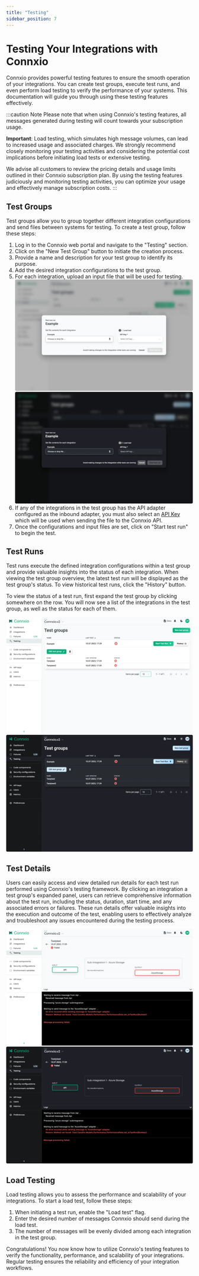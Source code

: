 ```yaml
---
title: "Testing"
sidebar_position: 7
---
```


# Testing Your Integrations with Connxio

Connxio provides powerful testing features to ensure the smooth operation of your integrations. You can create test groups, execute test runs, and even perform load testing to verify the performance of your systems. This documentation will guide you through using these testing features effectively.

:::caution Note
Please note that when using Connxio's testing features, all messages generated during testing will count towards your subscription usage. 

**Important**: Load testing, which simulates high message volumes, can lead to increased usage and associated charges. We strongly recommend closely monitoring your testing activities and considering the potential cost implications before initiating load tests or extensive testing.

We advise all customers to review the pricing details and usage limits outlined in their Connxio subscription plan. By using the testing features judiciously and monitoring testing activities, you can optimize your usage and effectively manage subscription costs.
:::

## Test Groups

Test groups allow you to group together different integration configurations and send files between systems for testing. To create a test group, follow these steps:

1. Log in to the Connxio web portal and navigate to the "Testing" section.
2. Click on the "New Test Group" button to initiate the creation process.
3. Provide a name and description for your test group to identify its purpose.
4. Add the desired integration configurations to the test group.
5. For each integration, upload an input file that will be used for testing.
![Start test run options](/img/docs/start-test-run-light.webp#light-only)![Start test run options](/img/docs/start-test-run-dark.webp#dark-only)
6. If any of the integrations in the test group has the API adapter configured as the inbound adapter, you must also select an [API Key](/connxio-portal/apikey) which will be used when sending the file to the Connxio API.
7. Once the configurations and input files are set, click on "Start test run" to begin the test.

## Test Runs

Test runs execute the defined integration configurations within a test group and provide valuable insights into the status of each integration. When viewing the test group overview, the latest test run will be displayed as the test group's status. To view historical test runs, click the "History" button.

To view the status of a test run, first expand the test group by clicking somewhere on the row. You will now see a list of the integrations in the test group, as well as the status for each of them.

![Test group status](/img/docs/test-group-status-light.webp#light-only)![Test group status](/img/docs/test-group-status-dark.webp#dark-only)

## Test Details
Users can easily access and view detailed run details for each test run performed using Connxio's testing framework. By clicking an integration a test group's expanded panel, users can retrieve comprehensive information about the test run, including the status, duration, start time, and any associated errors or failures. These run details offer valuable insights into the execution and outcome of the test, enabling users to effectively analyze and troubleshoot any issues encountered during the testing process.

![Detailed test status](/img/docs/test-details-light.webp#light-only)![Detailed test status](/img/docs/test-details-dark.webp#dark-only)

## Load Testing

Load testing allows you to assess the performance and scalability of your integrations. To start a load test, follow these steps:

1. When initiating a test run, enable the "Load test" flag.
2. Enter the desired number of messages Connxio should send during the load test.
3. The number of messages will be evenly divided among each integration in the test group.

Congratulations! You now know how to utilize Connxio's testing features to verify the functionality, performance, and scalability of your integrations. Regular testing ensures the reliability and efficiency of your integration workflows.


